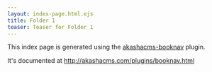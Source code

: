 ```yaml
---
layout: index-page.html.ejs
title: Folder 1
teaser: Teaser for Folder 1
---
```


This index page is generated using the [akashacms-booknav](https://www.npmjs.com/packages/akashacms-booknav) plugin.

It's documented at http://akashacms.com/plugins/booknav.html
